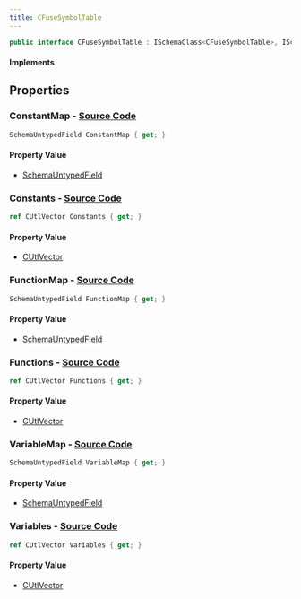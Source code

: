 ```yaml
---
title: CFuseSymbolTable
---
```


```csharp
public interface CFuseSymbolTable : ISchemaClass<CFuseSymbolTable>, ISchemaField, ISchemaClass, INativeHandle
```

#### Implements

## Properties

### **ConstantMap** - [Source Code](https://github.com/swiftly-solution/swiftlys2/blob/main/managed/src/SwiftlyS2.Generated/Schemas/Interfaces/CFuseSymbolTable.cs#L26)

```csharp
SchemaUntypedField ConstantMap { get; }
```

#### Property Value

- [SchemaUntypedField](/docs/api/shared/schemas/schemauntypedfield)

### **Constants** - [Source Code](https://github.com/swiftly-solution/swiftlys2/blob/main/managed/src/SwiftlyS2.Generated/Schemas/Interfaces/CFuseSymbolTable.cs#L17)

```csharp
ref CUtlVector Constants { get; }
```

#### Property Value

- [CUtlVector](/docs/api/)

### **FunctionMap** - [Source Code](https://github.com/swiftly-solution/swiftlys2/blob/main/managed/src/SwiftlyS2.Generated/Schemas/Interfaces/CFuseSymbolTable.cs#L32)

```csharp
SchemaUntypedField FunctionMap { get; }
```

#### Property Value

- [SchemaUntypedField](/docs/api/shared/schemas/schemauntypedfield)

### **Functions** - [Source Code](https://github.com/swiftly-solution/swiftlys2/blob/main/managed/src/SwiftlyS2.Generated/Schemas/Interfaces/CFuseSymbolTable.cs#L23)

```csharp
ref CUtlVector Functions { get; }
```

#### Property Value

- [CUtlVector](/docs/api/)

### **VariableMap** - [Source Code](https://github.com/swiftly-solution/swiftlys2/blob/main/managed/src/SwiftlyS2.Generated/Schemas/Interfaces/CFuseSymbolTable.cs#L29)

```csharp
SchemaUntypedField VariableMap { get; }
```

#### Property Value

- [SchemaUntypedField](/docs/api/shared/schemas/schemauntypedfield)

### **Variables** - [Source Code](https://github.com/swiftly-solution/swiftlys2/blob/main/managed/src/SwiftlyS2.Generated/Schemas/Interfaces/CFuseSymbolTable.cs#L20)

```csharp
ref CUtlVector Variables { get; }
```

#### Property Value

- [CUtlVector](/docs/api/)

